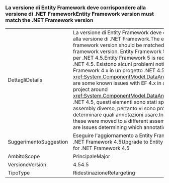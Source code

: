 ### <a name="entity-framework-version-must-match-the-net-framework-version"></a><span data-ttu-id="5be17-101">La versione di Entity Framework deve corrispondere alla versione di .NET Framework</span><span class="sxs-lookup"><span data-stu-id="5be17-101">Entity Framework version must match the .NET Framework version</span></span>

|   |   |
|---|---|
|<span data-ttu-id="5be17-102">Dettagli</span><span class="sxs-lookup"><span data-stu-id="5be17-102">Details</span></span>|<span data-ttu-id="5be17-103">La versione di Entity Framework deve corrispondere alla versione di .NET Framework.</span><span class="sxs-lookup"><span data-stu-id="5be17-103">The entity framework version should be matched with the .NET framework version.</span></span> <span data-ttu-id="5be17-104">Entity Framework 5 è consigliato per .NET 4.5.</span><span class="sxs-lookup"><span data-stu-id="5be17-104">Entity Framework 5 is recommended for .NET 4.5.</span></span> <span data-ttu-id="5be17-105">Esistono alcuni problemi noti con Entity Framework 4.x in un progetto .NET 4.5 in relazione a <xref:System.ComponentModel.DataAnnotations>.</span><span class="sxs-lookup"><span data-stu-id="5be17-105">There are some known issues with EF 4.x in a .NET 4.5 project around <xref:System.ComponentModel.DataAnnotations>.</span></span> <span data-ttu-id="5be17-106">In .NET 4.5, questi elementi sono stati spostati in un assembly diverso, pertanto vi sono problemi a determinare quali annotazioni usare.</span><span class="sxs-lookup"><span data-stu-id="5be17-106">In .NET 4.5, these were moved to a different assembly, so there are issues determining which annotations to use.</span></span>|
|<span data-ttu-id="5be17-107">Suggerimento</span><span class="sxs-lookup"><span data-stu-id="5be17-107">Suggestion</span></span>|<span data-ttu-id="5be17-108">Eseguire l'aggiornamento a Entity Framework 5 per .NET Framework 4.5</span><span class="sxs-lookup"><span data-stu-id="5be17-108">Upgrade to Entity Framework 5 for .NET Framework 4.5</span></span>|
|<span data-ttu-id="5be17-109">Ambito</span><span class="sxs-lookup"><span data-stu-id="5be17-109">Scope</span></span>|<span data-ttu-id="5be17-110">Principale</span><span class="sxs-lookup"><span data-stu-id="5be17-110">Major</span></span>|
|<span data-ttu-id="5be17-111">Versione</span><span class="sxs-lookup"><span data-stu-id="5be17-111">Version</span></span>|<span data-ttu-id="5be17-112">4.5</span><span class="sxs-lookup"><span data-stu-id="5be17-112">4.5</span></span>|
|<span data-ttu-id="5be17-113">Tipo</span><span class="sxs-lookup"><span data-stu-id="5be17-113">Type</span></span>|<span data-ttu-id="5be17-114">Ridestinazione</span><span class="sxs-lookup"><span data-stu-id="5be17-114">Retargeting</span></span>|

